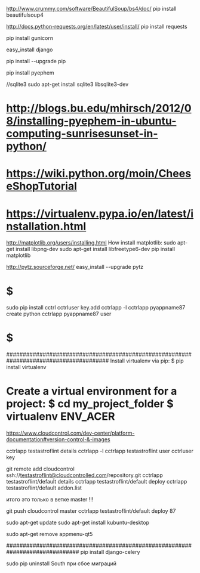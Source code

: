 http://www.crummy.com/software/BeautifulSoup/bs4/doc/
pip install beautifulsoup4

http://docs.python-requests.org/en/latest/user/install/
pip install requests

pip install gunicorn

easy_install django

pip install --upgrade pip

pip install pyephem

//sqlite3
sudo apt-get install sqlite3 libsqlite3-dev

# http://blogs.bu.edu/mhirsch/2012/08/installing-pyephem-in-ubuntu-computing-sunrisesunset-in-python/
# https://wiki.python.org/moin/CheeseShopTutorial
# https://virtualenv.pypa.io/en/latest/installation.html


http://matplotlib.org/users/installing.html
How install matplotlib:
sudo apt-get install libpng-dev
sudo apt-get install libfreetype6-dev
pip install matplotlib


http://pytz.sourceforge.net/
easy_install --upgrade pytz



# $$$$$$$$$$$$$$$$$$$$$$$$$$$$$$$$$$$$$$$$$$$$$$$$$$$$$$$$$$$$$$$$$$$$$$$$$$$$$
sudo pip install cctrl
cctrluser key.add
cctrlapp -l
cctrlapp pyappname87 create python
cctrlapp pyappname87 user
# $$$$$$$$$$$$$$$$$$$$$$$$$$$$$$$$$$$$$$$$$$$$$$$$$$$$$$$$$$$$$$$$$$$$$$$$$$$$$





#######################################################################################
Install virtualenv via pip:
$ pip install virtualenv

Create a virtual environment for a project:
$ cd my_project_folder
$ virtualenv ENV_ACER
=======


https://www.cloudcontrol.com/dev-center/platform-documentation#version-control-&-images

cctrlapp testastroflint details
cctrlapp -l
cctrlapp testastroflint user 
cctrluser key


git remote add cloudcontrol ssh://testastroflint@cloudcontrolled.com/repository.git
cctrlapp testastroflint/default details
cctrlapp testastroflint/default deploy
cctrlapp testastroflint/default addon.list

итого это только в ветке master !!!

git push cloudcontrol master
cctrlapp testastroflint/default deploy  87


sudo apt-get update
sudo apt-get install kubuntu-desktop

sudo apt-get remove appmenu-qt5


##############################################################################
pip install django-celery

sudo pip uninstall South    при сбое миграций